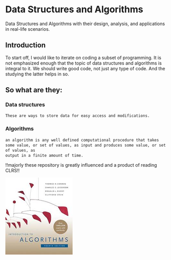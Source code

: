 # Data Structures and Algorithms

Data Structures and Algorithms with their design, analysis, and applications in real-life scenarios.

## Introduction

To start off, I would like to iterate on coding a subset of programming. It is not emphasized enough that the topic of 
data structures and algorithms is integral to it. We should write good code, not just any type of code. And the studying
the latter helps in so.

## So what are they:
### Data structures
    These are ways to store data for easy access and modifications. 

### Algorithms
    an algorithm is any well defined computational procedure that takes
    some value, or set of values, as input and produces some value, or set of values, as
    output in a finite amount of time.

!!majorly these repository is greatly influenced and a product of reading CLRS!!

![alt text](images/image.png)